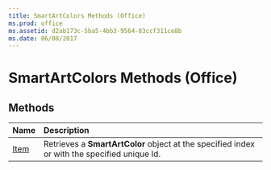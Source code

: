 ```yaml
---
title: SmartArtColors Methods (Office)
ms.prod: office
ms.assetid: d2ab173c-5ba5-4bb3-9564-83ccf311ce8b
ms.date: 06/08/2017
---
```



# SmartArtColors Methods (Office)

## Methods



|**Name**|**Description**|
|:-----|:-----|
|[Item](smartartcolors-item-method-office.md)|Retrieves a  **SmartArtColor** object at the specified index or with the specified unique Id.|

